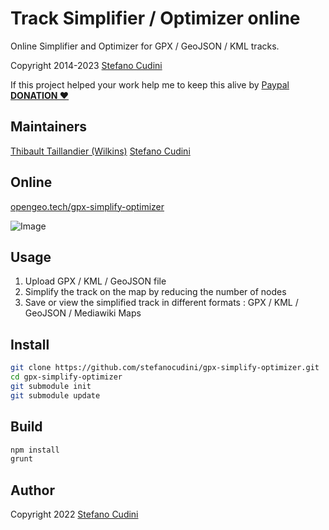 Track Simplifier / Optimizer online
============

Online Simplifier and Optimizer for GPX / GeoJSON / KML tracks.

Copyright 2014-2023 [Stefano Cudini](https://opengeo.tech/stefano-cudini/)

If this project helped your work help me to keep this alive by [Paypal **DONATION &#10084;**](https://www.paypal.me/stefanocudini)

Maintainers
----
[Thibault Taillandier (Wilkins)](https://github.com/Wilkins)
[Stefano Cudini](https://opengeo.tech/stefano-cudini/)

Online
----
[opengeo.tech/gpx-simplify-optimizer](https://opengeo.tech/gpx-simplify-optimizer/)

![Image](https://raw.githubusercontent.com/stefanocudini/gpx-simplify-optimizer/master/images/gpx-optimizer.png)

Usage
-----
1. Upload GPX / KML / GeoJSON file
2. Simplify the track on the map by reducing the number of nodes
3. Save or view the simplified track in different formats : GPX / KML / GeoJSON / Mediawiki Maps

Install 
-------
```bash
git clone https://github.com/stefanocudini/gpx-simplify-optimizer.git
cd gpx-simplify-optimizer
git submodule init
git submodule update
```

Build
-----
```bash
npm install
grunt
```

Author
-----
Copyright 2022 [Stefano Cudini](https://opengeo.tech/stefano-cudini/)


